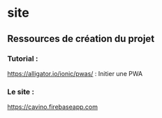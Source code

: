 # site

## Ressources de création du projet

### Tutorial :
https://alligator.io/ionic/pwas/ : Initier une PWA

### Le site :
https://cavino.firebaseapp.com
